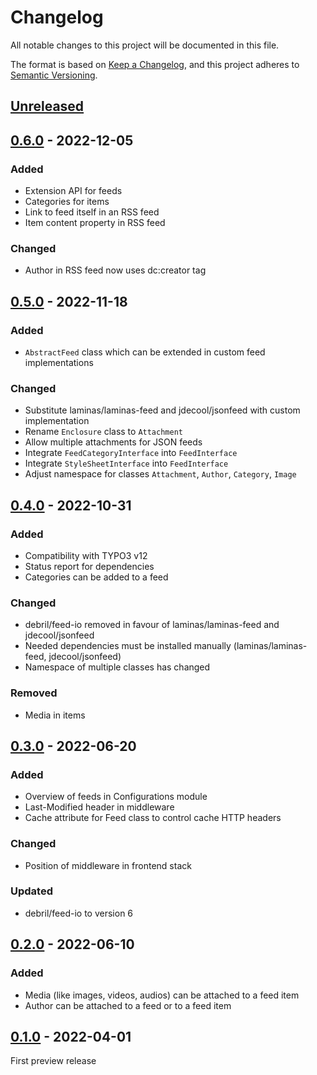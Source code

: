# Changelog
All notable changes to this project will be documented in this file.

The format is based on [Keep a Changelog](https://keepachangelog.com/en/1.0.0/),
and this project adheres to [Semantic Versioning](https://semver.org/spec/v2.0.0.html).

## [Unreleased]

## [0.6.0] - 2022-12-05

### Added
- Extension API for feeds
- Categories for items
- Link to feed itself in an RSS feed
- Item content property in RSS feed

### Changed
- Author in RSS feed now uses dc:creator tag

## [0.5.0] - 2022-11-18

### Added
- `AbstractFeed` class which can be extended in custom feed implementations

### Changed
- Substitute laminas/laminas-feed and jdecool/jsonfeed with custom implementation
- Rename `Enclosure` class to `Attachment`
- Allow multiple attachments for JSON feeds
- Integrate `FeedCategoryInterface` into `FeedInterface`
- Integrate `StyleSheetInterface` into `FeedInterface`
- Adjust namespace for classes `Attachment`, `Author`, `Category`, `Image`

## [0.4.0] - 2022-10-31

### Added
- Compatibility with TYPO3 v12
- Status report for dependencies
- Categories can be added to a feed

### Changed
- debril/feed-io removed in favour of laminas/laminas-feed and jdecool/jsonfeed
- Needed dependencies must be installed manually (laminas/laminas-feed, jdecool/jsonfeed)
- Namespace of multiple classes has changed

### Removed
- Media in items

## [0.3.0] - 2022-06-20

### Added
- Overview of feeds in Configurations module
- Last-Modified header in middleware
- Cache attribute for Feed class to control cache HTTP headers

### Changed
- Position of middleware in frontend stack

### Updated
- debril/feed-io to version 6

## [0.2.0] - 2022-06-10

### Added
- Media (like images, videos, audios) can be attached to a feed item
- Author can be attached to a feed or to a feed item

## [0.1.0] - 2022-04-01

First preview release

[Unreleased]: https://github.com/brotkrueml/typo3-feed-generator/compare/v0.6.0...HEAD
[0.6.0]: https://github.com/brotkrueml/typo3-feed-generator/compare/v0.5.0...v0.6.0
[0.5.0]: https://github.com/brotkrueml/typo3-feed-generator/compare/v0.4.0...v0.5.0
[0.4.0]: https://github.com/brotkrueml/typo3-feed-generator/compare/v0.3.0...v0.4.0
[0.3.0]: https://github.com/brotkrueml/typo3-feed-generator/compare/v0.2.0...v0.3.0
[0.2.0]: https://github.com/brotkrueml/typo3-feed-generator/compare/v0.1.0...v0.2.0
[0.1.0]: https://github.com/brotkrueml/typo3-feed-generator/releases/tag/v0.1.0
